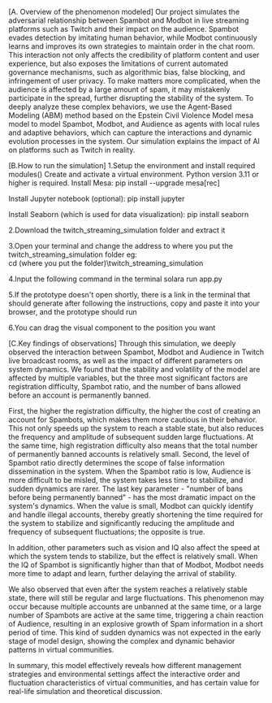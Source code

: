 [A. Overview of the phenomenon modeled]
Our project simulates the adversarial relationship between Spambot and Modbot in live streaming platforms such as Twitch and their impact on the audience. Spambot evades detection by imitating human behavior, while Modbot continuously learns and improves its own strategies to maintain order in the chat room. This interaction not only affects the credibility of platform content and user experience, but also exposes the limitations of current automated governance mechanisms, such as algorithmic bias, false blocking, and infringement of user privacy. To make matters more complicated, when the audience is affected by a large amount of spam, it may mistakenly participate in the spread, further disrupting the stability of the system. To deeply analyze these complex behaviors, we use the Agent-Based Modeling (ABM) method based on the Epstein Civil Violence Model mesa model to model Spambot, Modbot, and Audience as agents with local rules and adaptive behaviors, which can capture the interactions and dynamic evolution processes in the system. Our simulation explains the impact of AI on platforms such as Twitch in reality.

[B.How to run the simulation]
1.Setup the environment and install required modules()
Create and activate a virtual environment. Python version 3.11 or higher is required.
Install Mesa:
pip install --upgrade mesa[rec]

Install Jupyter notebook (optional):
pip install jupyter

Install Seaborn (which is used for data visualization):
pip install seaborn

2.Download the twitch_streaming_simulation folder and extract it

3.Open your terminal and change the address to where you put the twitch_streaming_simulation folder
eg:       
 cd (where you put the folder)\twitch_streaming_simulation  

4.Input the following command in the terminal
solara run app.py

5.If the prototype doesn't open shortly, there is a link in the terminal that should generate after following the instructions, copy and paste it into your browser, and the prototype should run

6.You can drag the visual component to the position you want

[C.Key findings of observations]
Through this simulation, we deeply observed the interaction between Spambot, Modbot and Audience in Twitch live broadcast rooms, as well as the impact of different parameters on system dynamics. We found that the stability and volatility of the model are affected by multiple variables, but the three most significant factors are registration difficulty, Spambot ratio, and the number of bans allowed before an account is permanently banned.

First, the higher the registration difficulty, the higher the cost of creating an account for Spambots, which makes them more cautious in their behavior. This not only speeds up the system to reach a stable state, but also reduces the frequency and amplitude of subsequent sudden large fluctuations. At the same time, high registration difficulty also means that the total number of permanently banned accounts is relatively small. Second, the level of Spambot ratio directly determines the scope of false information dissemination in the system. When the Spambot ratio is low, Audience is more difficult to be misled, the system takes less time to stabilize, and sudden dynamics are rarer. The last key parameter - "number of bans before being permanently banned" - has the most dramatic impact on the system's dynamics. When the value is small, Modbot can quickly identify and handle illegal accounts, thereby greatly shortening the time required for the system to stabilize and significantly reducing the amplitude and frequency of subsequent fluctuations; the opposite is true.

In addition, other parameters such as vision and IQ also affect the speed at which the system tends to stabilize, but the effect is relatively small. When the IQ of Spambot is significantly higher than that of Modbot, Modbot needs more time to adapt and learn, further delaying the arrival of stability.

We also observed that even after the system reaches a relatively stable state, there will still be regular and large fluctuations. This phenomenon may occur because multiple accounts are unbanned at the same time, or a large number of Spambots are active at the same time, triggering a chain reaction of Audience, resulting in an explosive growth of Spam information in a short period of time. This kind of sudden dynamics was not expected in the early stage of model design, showing the complex and dynamic behavior patterns in virtual communities.

In summary, this model effectively reveals how different management strategies and environmental settings affect the interactive order and fluctuation characteristics of virtual communities, and has certain value for real-life simulation and theoretical discussion.
